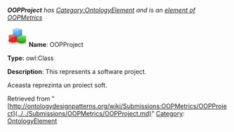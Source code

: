 ___OOPProject__ has [Category:OntologyElement](../../Category/OntologyElement.md "Category:OntologyElement") and is an [element of](../../Property/ElementOf.md "Property:ElementOf") [OOPMetrics](../../Submissions/OOPMetrics.md "Submissions:OOPMetrics")_


  




[![Class](../../images/thumb/2/27/Class.gif/45px-Class.gif)](../../Image/Class.gif.md "Class")
__Name__: OOPProject 


__Type:__ owl:Class 


__Description__: This represents a software project.


  



Aceasta reprezinta un proiect soft. 





Retrieved from "[http://ontologydesignpatterns.org/wiki/Submissions:OOPMetrics/OOPProject](../../Submissions/OOPMetrics/OOPProject.md)"
 [Category](http://ontologydesignpatterns.org/wiki/Special:Categories "Special:Categories"): [OntologyElement](../../Category/OntologyElement.md "Category:OntologyElement")